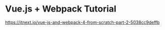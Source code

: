 # Vue.js + Webpack Tutorial

https://itnext.io/vue-js-and-webpack-4-from-scratch-part-2-5038cc9deffb
